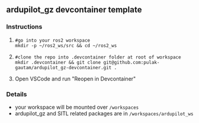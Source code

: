 ## ardupilot_gz devcontainer template

### Instructions

1. 
    ```
    #go into your ros2 workspace
    mkdir -p ~/ros2_ws/src && cd ~/ros2_ws
    ```
2. 
    ```
    #clone the repo into .devcontainer folder at root of workspace
    mkdir .devcontainer && git clone git@github.com:pulak-gautam/ardupilot_gz-devcontainer.git .
    ```
3. Open VSCode and run "Reopen in Devcontainer"


### Details
- your workspace will be mounted over ``/workspaces``
- ardupilot_gz and SITL related packages are in ``/workspaces/ardupilot_ws``
